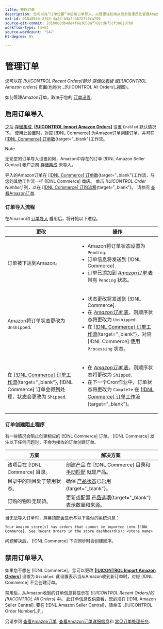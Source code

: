 ```yaml
---
title: 管理订单
description: 您可以在“订单设置”中启用订单导入，以便更轻松地从商务管理员处管理Amazon订单。
exl-id: 018a8936-2f03-4a2d-b9af-6b72729ca709
source-git-commit: 1d1b888db4de4f6e3658af768cd6f5cf30828788
workflow-type: tm+mt
source-wordcount: '547'
ht-degree: 0%

---
```


# 管理订单

您可以在 _[!UICONTROL Recent Orders]_部分 [存储仪表板](./amazon-store-dashboard.md) 或_[!UICONTROL Amazon orders]_ 页面(也称为 _[!UICONTROL All Orders]_视图)。

如何管理Amazon订单，取决于您的 [订单设置](./order-settings.md#configure-order-settings).

## 启用订单导入

之后 [存储集成](./store-integration.md), [**[!UICONTROL Import Amazon Orders]**](./order-settings.md#configure-order-settings) 设置 `Enabled` 默认情况下。 使用此设置时，对应 [!DNL Commerce] 为Amazon订单创建订单，并可在 [[!DNL Commerce] 订单数](https://docs.magento.com/user-guide/sales/orders.html){target=&quot;_blank&quot;}工作流。

>[!NOTE]
>
>无论您的订单导入设置如何，Amazon中存在的订单 [!DNL Amazon Seller Central] 帐户之前 [存储集成](./store-integration.md) 未导入。

导入的Amazon订单在 [[!DNL Commerce] 订单数](https://docs.magento.com/user-guide/sales/orders.html){target=&quot;_blank&quot;}工作流，与您的其他工作流一样 [!DNL Commerce] 商店。 单击 *[!UICONTROL Order Number]* 列，以在 [[!DNL Commerce] 订购流程](https://docs.magento.com/user-guide/sales/order-processing.html#order-view-descriptions){target=&quot;_blank&quot;}。 请参阅 [查看Amazon订单](./amazon-orders-all.md).

### 订单导入流程

在Amazon和 [订单导入](./order-settings.md) 启用后，将开始以下进程。

| 更改 | 操作 |
|---|---|
| 订单被下达到Amazon。 | <ul><li>Amazon将订单状态设置为 `Pending`.</li><li>订单信息将发送到 [!DNL Commerce].</li><li>订单已添加到 [_Amazon订单_ 表](./amazon-orders-all.md) 带有 `Pending` 状态。</li></ul> |
| Amazon将订单状态更改为 `Unshipped`. | <ul><li>状态更改将发送到 [!DNL Commerce].</li><li>在 [_Amazon订单_ 表](./amazon-orders-all.md)，则顺序状态将更改为 `Unshipped`.</li><li>在 [[!DNL Commerce] 订单工作流](https://docs.magento.com/user-guide/sales/orders.html){target=&quot;_blank&quot;}，对应 [!DNL Commerce] 使用 `Processing` 状态。</li></ul> |
| 在 [[!DNL Commerce] 订单工作流](https://docs.magento.com/user-guide/sales/orders.html){target=&quot;_blank&quot;}, [!DNL Commerce] 订单会得到处理，状态会更改为 `Shipped`. | <ul><li>在 [_Amazon订单_ 表](./amazon-orders-all.md)，则顺序状态将更改为 `Shipped`.</li><li>在下一个Cron作业中，订单状态将更改为 `Complete` 在 [[!DNL Commerce] 订单工作流](https://docs.magento.com/user-guide/sales/orders.html){target=&quot;_blank&quot;}。</li></ul> |

### 订单创建阻止程序

有一些情况会阻止创建相应的 [!DNL Commerce] 订单。 [!DNL Commerce] 发生以下任何问题时，不会为接收的订单创建订单。

| 方案 | 解决方案 |
|---|---|
| 该项目在 [!DNL Commerce] 目录。 | [创建产品](./creating-assigning-catalog-products.md) 在 [!DNL Commerce] 目录和 [手动匹配](./creating-assigning-catalog-products.md) 就是产品。 |
| 目录中的项目处于禁用状态。 | 确保 [产品状态](https://docs.magento.com/user-guide/catalog/inventory-product-stock-options.html)已启用{target=&quot;_blank&quot;}。 |
| 订购的物料无现货。 | 更新或配置 [产品选项](https://docs.magento.com/user-guide/catalog/inventory-product-stock-options.html){target=&quot;_blank&quot;}表示数量和来源。 |

当无法导入订单时，屏幕顶部会显示与以下类似的系统消息：

`Your Amazon store(s) has orders that cannot be imported into [!DNL Commerce]. See Recent Orders in the store dashboard(s): <store name>`

问题解决后， [!DNL Commerce] 下次同步时会创建顺序。

## 禁用订单导入

如果您不想在 [!DNL Commerce]，您可以更改 [**[!UICONTROL Import Amazon Orders]**](./order-settings.md#configure-order-settings) 设置为 `Disabled`. 此设置表示当从Amazon收到新订单时，对应 [!DNL Commerce] 不会创建订单。

禁用后，从Amazon收到的订单信息将显示在 _[!UICONTROL Recent Orders]_的_[!UICONTROL All Orders]_ 中。 此订单信息仅供查看，您必须在 [!DNL Amazon Seller Central]. 要在 [!DNL Amazon Seller Central]，请单击 _[!UICONTROL Order Number]_列。

另请参阅 [查看Amazon订单](./amazon-orders-all.md), [查看Amazon订单详细信息](./amazon-order-details.md)和 [常见订单处理任务](./common-order-processing.md).
